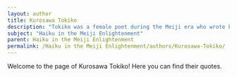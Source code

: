 ```yaml
---
layout: author
title: Kurosawa Tokiko
description: "Tokiko was a female poet during the Meiji era who wrote haiku that often incorporated elements of nature and femininity. Her works are celebrated for their lyrical quality and their insights into the natural landscape."
subject: "Haiku in the Meiji Enlightenment"
parent: Haiku in the Meiji Enlightenment
permalink: /Haiku in the Meiji Enlightenment/authors/Kurosawa-Tokiko/
---
```


Welcome to the page of Kurosawa Tokiko! Here you can find their quotes.
